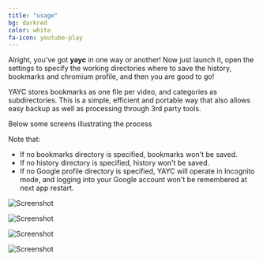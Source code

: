 ```yaml
---
title: "usage"
bg: darkred
color: white
fa-icon: youtube-play
---
```


Alright, you've got **yayc** in one way or another! Now just launch it, open the
settings to specify the working directories where to save the history, bookmarks
and chromium profile, and then you are good to go!

YAYC stores bookmarks as one file per video, and categories as subdirectories.
This is a simple, efficient and portable way that also allows easy backup as well as
processing through 3rd party tools.

Below some screens illustrating the process

Note that: 
- If no bookmarks directory is specified, bookmarks won't be saved.
- If no history directory is specified, history won't be saved.
- If no Google profile directory is specified, YAYC will operate in Incognito mode, and logging into your Google account won't be remembered at next app restart.

![Screenshot](img/0_startup.png)

![Screenshot](img/1_settings.png)
 
![Screenshot](img/2_bookmarks_context_menu.png)

![Screenshot](img/3_bookmarks_drag_drop.png)


